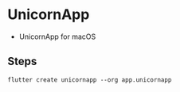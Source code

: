 # UnicornApp 

* UnicornApp for macOS

## Steps

```
flutter create unicornapp --org app.unicornapp
```